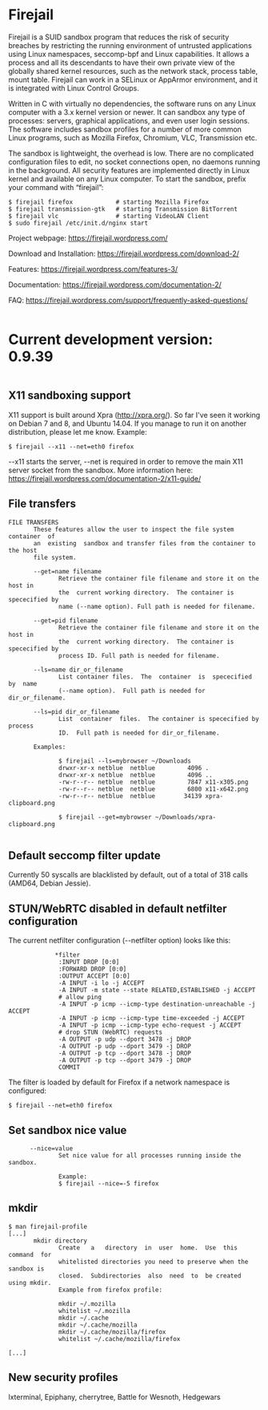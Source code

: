 # Firejail

Firejail is a SUID sandbox program that reduces the risk of security breaches by restricting
the running environment of untrusted applications using Linux namespaces, seccomp-bpf
and Linux capabilities. It allows a process and all its descendants to have their own private
view of the globally shared kernel resources, such as the network stack, process table, mount table.
Firejail can work in a SELinux or AppArmor environment, and it is integrated with Linux Control Groups.

Written in C with virtually no dependencies, the software runs on any Linux computer with a 3.x kernel
version or newer. It can sandbox any type of processes: servers, graphical applications, and even
user login sessions. The software includes sandbox profiles for a number of more common Linux programs,
such as Mozilla Firefox, Chromium, VLC, Transmission etc.

The sandbox is lightweight, the overhead is low. There are no complicated configuration files to edit,
no socket connections open, no daemons running in the background. All security features are
implemented directly in Linux kernel and available on any Linux computer. To start the sandbox,
prefix your command with “firejail”:

`````
$ firejail firefox            # starting Mozilla Firefox
$ firejail transmission-gtk   # starting Transmission BitTorrent 
$ firejail vlc                # starting VideoLAN Client
$ sudo firejail /etc/init.d/nginx start
`````
Project webpage: https://firejail.wordpress.com/

Download and Installation: https://firejail.wordpress.com/download-2/

Features: https://firejail.wordpress.com/features-3/

Documentation: https://firejail.wordpress.com/documentation-2/

FAQ: https://firejail.wordpress.com/support/frequently-asked-questions/
`````

`````
# Current development version: 0.9.39
`````

`````

## X11 sandboxing support

X11 support is built around Xpra (http://xpra.org/).
So far I've seen it working on Debian 7 and 8, and Ubuntu 14.04. If you manage to run it on another
distribution, please let me know. Example:
`````
$ firejail --x11 --net=eth0 firefox
`````
--x11 starts the server, --net is required in order to remove the main X11 server socket from the sandbox.
More information here: https://firejail.wordpress.com/documentation-2/x11-guide/

## File transfers
`````
FILE TRANSFERS
       These features allow the user to inspect the file system  container  of
       an  existing  sandbox and transfer files from the container to the host
       file system.

       --get=name filename
              Retrieve the container file filename and store it on the host in
              the  current working directory.  The container is spececified by
              name (--name option). Full path is needed for filename.

       --get=pid filename
              Retrieve the container file filename and store it on the host in
              the  current working directory.  The container is spececified by
              process ID. Full path is needed for filename.

       --ls=name dir_or_filename
              List container files.  The  container  is  spececified  by  name
              (--name option).  Full path is needed for dir_or_filename.

       --ls=pid dir_or_filename
              List  container  files.  The container is spececified by process
              ID.  Full path is needed for dir_or_filename.

       Examples:

              $ firejail --ls=mybrowser ~/Downloads
              drwxr-xr-x netblue  netblue         4096 .
              drwxr-xr-x netblue  netblue         4096 ..
              -rw-r--r-- netblue  netblue         7847 x11-x305.png
              -rw-r--r-- netblue  netblue         6800 x11-x642.png
              -rw-r--r-- netblue  netblue        34139 xpra-clipboard.png

              $ firejail --get=mybrowser ~/Downloads/xpra-clipboard.png


`````

## Default seccomp filter update

Currently 50 syscalls are blacklisted by default, out of a total of 318 calls (AMD64, Debian Jessie).

## STUN/WebRTC disabled in default netfilter configuration

The  current netfilter configuration (--netfilter option) looks like this:
`````
             *filter
              :INPUT DROP [0:0]
              :FORWARD DROP [0:0]
              :OUTPUT ACCEPT [0:0]
              -A INPUT -i lo -j ACCEPT
              -A INPUT -m state --state RELATED,ESTABLISHED -j ACCEPT
              # allow ping
              -A INPUT -p icmp --icmp-type destination-unreachable -j ACCEPT
              -A INPUT -p icmp --icmp-type time-exceeded -j ACCEPT
              -A INPUT -p icmp --icmp-type echo-request -j ACCEPT
              # drop STUN (WebRTC) requests
              -A OUTPUT -p udp --dport 3478 -j DROP
              -A OUTPUT -p udp --dport 3479 -j DROP
              -A OUTPUT -p tcp --dport 3478 -j DROP
              -A OUTPUT -p tcp --dport 3479 -j DROP
              COMMIT
`````

The filter is loaded by default for Firefox if a network namespace is configured:
`````
$ firejail --net=eth0 firefox
`````

## Set sandbox nice value
`````
      --nice=value
              Set nice value for all processes running inside the sandbox.

              Example:
              $ firejail --nice=-5 firefox
`````

## mkdir

`````
$ man firejail-profile
[...]
       mkdir directory
              Create   a   directory  in  user  home.  Use  this  command  for
              whitelisted directories you need to preserve when the sandbox is
              closed.  Subdirectories  also  need  to  be created using mkdir.
              Example from firefox profile:

              mkdir ~/.mozilla
              whitelist ~/.mozilla
              mkdir ~/.cache
              mkdir ~/.cache/mozilla
              mkdir ~/.cache/mozilla/firefox
              whitelist ~/.cache/mozilla/firefox

[...]
`````

## New security profiles

lxterminal, Epiphany, cherrytree, Battle for Wesnoth, Hedgewars
